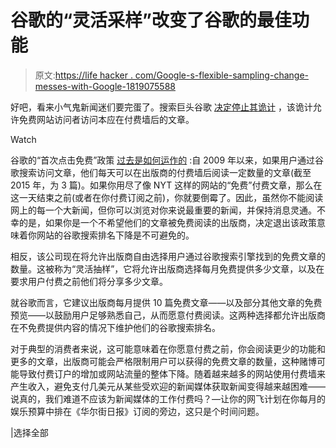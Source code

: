 # 谷歌的“灵活采样”改变了谷歌的最佳功能

> 原文:[https://life hacker . com/Google-s-flexible-sampling-change-messes-with-Google-1819075588](https://lifehacker.com/google-s-flexible-sampling-change-messes-with-google-1819075588)

好吧，看来小气鬼新闻迷们要完蛋了。搜索巨头谷歌 [决定停止其诡计](http://nymag.com/selectall/2017/10/google-search-hack-to-get-around-paywall-no-longer-works.html) ，该诡计允许免费网站访问者访问本应在付费墙后的文章。

Watch

谷歌的“首次点击免费”政策 [过去是如何运作的](https://webmasters.googleblog.com/2015/09/first-click-free-update.html?m=1) :自 2009 年以来，如果用户通过谷歌搜索访问文章，他们每天可以在出版商的付费墙后阅读一定数量的文章(截至 2015 年，为 3 篇)。如果你用尽了像 NYT 这样的网站的“免费”付费文章，那么在这一天结束之前(或者在你付费订阅之前)，你就要倒霉了。因此，虽然你不能阅读网上的每一个大新闻，但你可以浏览对你来说最重要的新闻，并保持消息灵通。不幸的是，如果你是一个不希望他们的文章被免费阅读的出版商，决定退出该政策意味着你网站的谷歌搜索排名下降是不可避免的。

相反，该公司现在将允许出版商自由选择用户通过谷歌搜索引擎找到的免费文章的数量。这被称为“灵活抽样”，它将允许出版商选择每月免费提供多少文章，以及在要求用户付费之前他们将分享多少文章。

就谷歌而言，它建议出版商每月提供 10 篇免费文章——以及部分其他文章的免费预览——以鼓励用户足够熟悉自己，从而愿意付费阅读。这两种选择都允许出版商在不免费提供内容的情况下维护他们的谷歌搜索排名。

对于典型的消费者来说，这可能意味着在你愿意付费之前，你会阅读更少的功能和更多的文章，出版商可能会严格限制用户可以获得的免费文章的数量，这种赌博可能导致付费订户的增加或网站流量的整体下降。随着越来越多的网站使用付费墙来产生收入，避免支付几美元从某些受欢迎的新闻媒体获取新闻变得越来越困难——说真的，我们难道不应该为新闻媒体的工作付费吗？—让你的网飞计划在你每月的娱乐预算中排在《华尔街日报》订阅的旁边，这只是个时间问题。

|选择全部